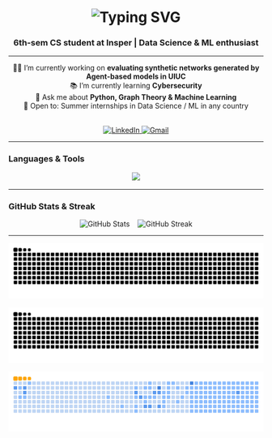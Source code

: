 <!-- 👋 Typing intro -->
<h1 align="center">
  <img 
    src="https://readme-typing-svg.demolab.com?font=Poppins&size=40&center=true&duration=3000&pause=100&color=AAAAAA&width=500&height=70&lines=Hi+There!;I'm+Esther+Caroline;Welcome+to+my+GitHub!" 
    alt="Typing SVG" />
</h1>


<!-- 📍 One‑line bio -->
<h3 align="center">6th‑sem CS student at Insper | Data Science & ML enthusiast </h3>

---

<div align="center">
  
  <!-- 💼 Current work & learning -->
  👩‍💻 I’m currently working on **evaluating synthetic networks generated by Agent-based models in UIUC**  
  📚 I’m currently learning **Cybersecurity**  
  💬 Ask me about **Python, Graph Theory & Machine Learning**  
  🔭 Open to: Summer internships in Data Science / ML in any country

  <br/>

  <!-- 🔗 Socials -->
  <a href="[https://www.linkedin.com/in/esther‑caroline/](https://www.linkedin.com/in/esther-caroline-cunha-rodrigues-1a46702ba/)">
    <img src="https://img.shields.io/badge/LinkedIn-0077B5?style=for-the-badge&logo=linkedin&logoColor=white" alt="LinkedIn" />
  </a>
  <a href="mailto:esthercc.rodrigues@gmail.com">
    <img src="https://img.shields.io/badge/Gmail-D14836?style=for-the-badge&logo=gmail&logoColor=white" alt="Gmail" />
  </a>

</div>

---

### Languages & Tools  
<div align="center">
  <img src="https://skillicons.dev/icons?i=python,java,javascript,html,css,fastapi,react,mongodb,postgresql,docker,kubernetes,C" />
</div>

---

### GitHub Stats & Streak  
<div align="center">
  <img src="https://github-readme-stats.vercel.app/api?username=esthercaroline&show_icons=true&theme=github_dark&count_private=true" alt="GitHub Stats" />
  &nbsp;&nbsp;
  <img src="https://streak-stats.demolab.com?user=esthercaroline&theme=github-dark&hide_border=true" alt="GitHub Streak" />
</div>


---

<!-- light SVG -->
<p align="center">
  <img
    src="https://raw.githubusercontent.com/esthercaroline/esthercaroline/main/dist/github-contribution-grid-snake.svg"
    alt="Contribution Snake Light"
  />
</p>

<!-- dark SVG -->
<p align="center">
  <img
    src="https://raw.githubusercontent.com/esthercaroline/esthercaroline/main/dist/github-contribution-grid-snake-dark.svg"
    alt="Contribution Snake Dark"
  />
</p>

<!-- GIF -->
<p align="center">
  <img
    src="https://raw.githubusercontent.com/esthercaroline/esthercaroline/main/dist/github-contribution-grid-snake.gif"
    alt="Contribution Snake GIF"
  />
</p>
